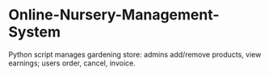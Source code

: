 # Online-Nursery-Management-System
Python script manages gardening store: admins add/remove products, view earnings; users order, cancel, invoice. 
